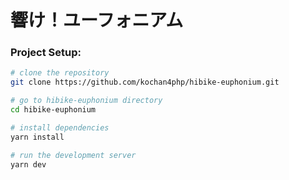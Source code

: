 # 響け！ユーフォニアム

### Project Setup:

```bash
# clone the repository
git clone https://github.com/kochan4php/hibike-euphonium.git

# go to hibike-euphonium directory
cd hibike-euphonium

# install dependencies
yarn install

# run the development server
yarn dev
```
